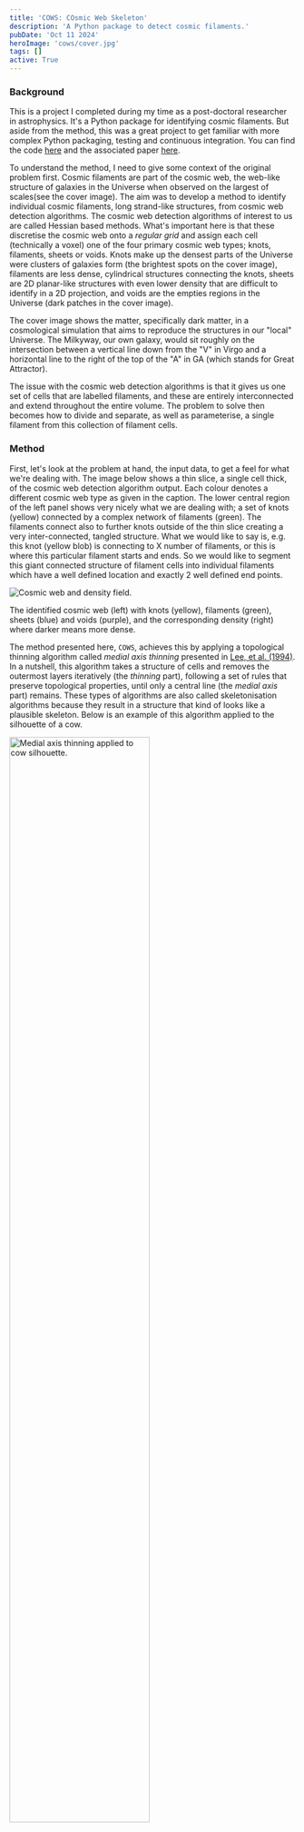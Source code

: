 ```yaml
---
title: 'COWS: COsmic Web Skeleton'
description: 'A Python package to detect cosmic filaments.'
pubDate: 'Oct 11 2024'
heroImage: 'cows/cover.jpg'
tags: []
active: True
---
```

### Background
This is a project I completed during my time as a post-doctoral researcher in astrophysics. It's a Python package for identifying cosmic filaments. But aside from the method, this was a great project to get familiar with more complex Python packaging, testing and continuous integration. You can find the code [here](https://github.com/SimonPfeifer/cows) and the associated paper [here](https://arxiv.org/abs/2201.04624).

To understand the method, I need to give some context of the original problem first. Cosmic filaments are part of the cosmic web, the web-like structure of galaxies in the Universe when observed on the largest of scales(see the cover image). The aim was to develop a method to identify individual cosmic filaments, long strand-like structures, from cosmic web detection algorithms. The cosmic web detection algorithms of interest to us are called Hessian based methods. What's important here is that these discretise the cosmic web onto a *regular grid* and assign each cell (technically a voxel) one of the four primary cosmic web types; knots, filaments, sheets or voids. Knots make up the densest parts of the Universe were clusters of galaxies form (the brightest spots on the cover image), filaments are less dense, cylindrical structures connecting the knots, sheets are 2D planar-like structures with even lower density that are difficult to identify in a 2D projection, and voids are the empties regions in the Universe (dark patches in the cover image).

The cover image shows the matter, specifically dark matter, in a cosmological simulation that aims to reproduce the structures in our "local" Universe. The Milkyway, our own galaxy, would sit roughly on the intersection between a vertical line down from the "V" in Virgo and a horizontal line to the right of the top of the "A" in GA (which stands for Great Attractor).

The issue with the cosmic web detection algorithms is that it gives us one set of cells that are labelled filaments, and these are entirely interconnected and extend throughout the entire volume. The problem to solve then becomes how to divide and separate, as well as parameterise, a single filament from this collection of filament cells.

### Method
First, let's look at the problem at hand, the input data, to get a feel for what we're dealing with. The image below shows a thin slice, a single cell thick, of the cosmic web detection algorithm output. Each colour denotes a different cosmic web type as given in the caption. The lower central region of the left panel shows very nicely what we are dealing with; a set of knots (yellow) connected by a complex network of filaments (green). The filaments connect also to further knots outside of the thin slice creating a very inter-connected, tangled structure. What we would like to say is, e.g. this knot (yellow blob) is connecting to X number of filaments, or this is where this particular filament starts and ends. So we would like to segment this giant connected structure of filament cells into individual filaments which have a well defined location and exactly 2 well defined end points.

![Cosmic web and density field.](./cosmic_web.jpg)
<figcaption> The identified cosmic web (left) with knots (yellow), filaments (green), sheets (blue) and voids (purple), and the corresponding density (right) where darker means more dense.</figcaption>

The method presented here, `COWS`, achieves this by applying a topological thinning algorithm called _medial axis thinning_ presented in [Lee, et al. (1994)](https://www.sciencedirect.com/science/article/abs/pii/S104996528471042X?via%3Dihub). In a nutshell, this algorithm takes a structure of cells and removes the outermost layers iteratively (the *thinning* part), following a set of rules that preserve topological properties, until only a central line (the *medial axis* part) remains. These types of algorithms are also called skeletonisation algorithms because they result in a structure that kind of looks like a plausible skeleton. Below is an example of this algorithm applied to the silhouette of a cow.

<div class="flex justify-center">
<img src="/src/content/projects/cows/cow_outline.jpg" width="70%" alt="Medial axis thinning applied to cow silhouette.">
</div>
<figcaption> The medial axis thinning (or skeletonisation) applied to the silhouette of a cow. Notice that the topological properties, such as the number of holes (the one by the tail) and the connectivity (nothing is separated that was connected before, or vice versa), are preserved.</figcaption>

This method can only be applied on binary data; foreground cells that make up our shape and background cells which are empty. To apply this to our cosmic web data, we need to turn it into binary data comprised of only foreground and background cells rather than the 4 cosmic web types we have right now. That's easily done! However, one small caveat is that we don't just want to take the filament cells but also the cells that make up the knot. This is because we want the filament to connect through the knots. Without the knots we would have these strange holes in our data set. And remember, the medial axis thinning preserved holes and would create loops around the knots if they were excluded. So we take the filament and knot cells and set them to 1, and set all other cells to 0.

Now, if you have a look at the [Lee, et al. (1994)](https://www.sciencedirect.com/science/article/abs/pii/S104996528471042X?via%3Dihub) paper you'll notice that it's not the most straight forward method. There is a lot of maths that I'm really not familiar with. It took me weeks to wrap my head around the implementation (not the proofs, I'll probably never understand those) and I finally ended up with a working implementation in Python. However, it was quite slow and so I rewrote it in C. After all of that I found that there was already a great Python/[Cython](https://cython.org/) implementation in [scikit-image](https://scikit-image.org/) (I should have definitely checked first before writing my own although now I really know how it works) and it was significantly faster than my own implementation. I did have to tweak a few things, e.g. implement a periodic boundary version, for it to work with my data but that was straight forward after implementing it myself twice already.

Ok, let's actually apply this to our binary (filaments and knots) comic web data, below is the result. First of all, it's clear that that we have not achieved our goal; the complicated inter-connected structure of filaments is still present. And this is expected since the medial axis thinning conserves topological properties. However, we have greatly reduced the complexity of the problem. Instead of dealing with some arbitrary mass of cells, we now have a well defined structure made of lines that are one cell thick and connect at well defined location. We'll call the location where multiple lines meet *junctions*. However, we can also notice that there are artifacts in the output. These are large, hollow blobs which is where a few background cells have created a cavity in the input data. These cavities are preserved by the thinning and are undesirable.

<div class="flex justify-center">
<img src="/src/content/projects/cows/cows_blob.jpg" width="70%" alt="Medial axis thinning applied to cosmic web.">
</div>
<figcaption> The medial axis thinning applied to the cosmic web data. The output in red is shown on top of the density. The network is still very connected and there are undesirable "blob" (e.g. see bottom right).</figcaption>

So how do we separate this entangled mess of filaments? And what about these blobs? The good news is that both of these can be fixed with the same approach. We can find the number of neighbours for a given foreground cell within it's 3x3x3 neighbourhood. If it only has 2 neighbhours, it's part of a filament line. If it has more than 2, but less than 7 neighbours, it's a junction. Junctions can have at most 6 direct connections along its main axes (left, right, up, down, front and back) based on the medial axis thinning rules. If it has more than 6 neighbours then it is definitely part of one of the undesirable blobs. Now we simply remove all cells that have more than 2 neighbours and *voila*, the blobs are gone and we're left with individual filaments. These filaments have a well defines locations along what is often termed the spine of the filament, and well defined end points. 

<div class="flex justify-center">
<img src="/src/content/projects/cows/cows_no_blob.jpg" width="70%" alt="Medial axis thinning applied to cosmic web.">
</div>
<figcaption> The final filaments after applying the medial axis thinning and removal of junctions and "blobs".</figcaption>

Finally, we can also aggregate these filaments into a catalogue that defines their end points, their length, and the cells that make up each filament, including the axis along which the filament is pointing at each cell location. To define a filament, we simply look at the number of neighbours again; a single neighbour means we have an end point and 2 neighbours are the connecting cells. We can then trace each filament from end point to end point to get its properties.

And that's it! We can now use the filament catalogue to study the length distribution of filaments, or how many filaments connect to a galaxy cluster (called the *connectivity* of a cluster), or the distribution of galaxies along the spine, or in a radial direction away from the spine, or many, many other things.

<div class="flex justify-center">
<img src="/src/content/projects/cows/cows_final.png" width="100%" alt="Medial axis thinning applied to cosmic web.">
</div>
<figcaption> COWS applied to higher resolution data to see the results more clearly. Some of the filaments look short or still connected because of projection effects. This is a slice in 3D projected into 2D. </figcaption>


### Usage
##### Quick installation
The easiest way to install the `cows` Python package is by using PyPI:
```
pip install pycows
```

If you prefer to install the package from source:
```
python setup.py install
```

For more information on installation, see [INSTALL.rst](https://github.com/SimonPfeifer/cows/blob/master/INSTALLATION.rst).

##### Documentation
The full documentation can be found at [here](https://python-cows.readthedocs.io/en/latest/index.html) or generated as a set of local files by running:
```
sphinx-build ./docs ./docs/_build
```

### Development
`cows` includes tests and continuous integration. Since the implementation uses modified versions of scikit-image functions, which already include tests, I adopted and extended them for `cows`. They can be found in the `cows/test` directory. To automatically run the testing pipeline and check the code base against a range of Python version, `cows` uses continuous integration in the form of [GitHub actions](https://docs.github.com/en/actions/writing-workflows). This functionality is contained within the `cows/ci` directory. The tests are automatically run with [tox](https://tox.wiki/en/latest/).

In addition, `cows` also builds and checks the documentation as part of the continuous integration. The documentation is build via [Sphinx](https://www.sphinx-doc.org/en/master/) and hosted on [readthedocs](https://about.readthedocs.com/).
 
This project was a great way to get to grips with these concepts. In principle, documentation, testing and continuous integration are straight forward but it takes some time to get familiar with the tools and setup the pipelines.

### Publications
1) [Pfeifer, S., Libeskind, N. I., Hoffman, Y., et al. 2022, MNRAS, 514, 470](https://arxiv.org/abs/2201.04624)
2) [Lee T., Kashyap R., Chu C., 1994, CVGIP: Graphical Models and Image Processing, 56, 462](https://www.sciencedirect.com/science/article/abs/pii/S104996528471042X?via%3Dihub)